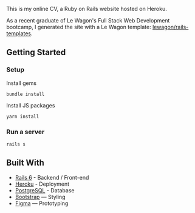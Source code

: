 This is my online CV, a Ruby on Rails website hosted on Heroku. 

As a recent graduate of Le Wagon's Full Stack Web Development bootcamp, I generated the site with a Le Wagon template: [lewagon/rails-templates](https://github.com/lewagon/rails-templates).

## Getting Started
### Setup

Install gems
```
bundle install
```
Install JS packages
```
yarn install
```

### Run a server
```
rails s
```

## Built With
- [Rails 6](https://guides.rubyonrails.org/) - Backend / Front-end
- [Heroku](https://heroku.com/) - Deployment
- [PostgreSQL](https://www.postgresql.org/) - Database
- [Bootstrap](https://getbootstrap.com/) — Styling
- [Figma](https://www.figma.com) — Prototyping


